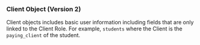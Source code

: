 ### Client Object (Version 2)

Client objects includes basic user information including fields that are only linked to the
Client Role. For example, `students` where the Client is the `paying_client` of the student. 

